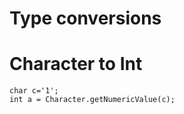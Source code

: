 # Type conversions

# Character to Int
```
char c='1';  
int a = Character.getNumericValue(c);  
```
